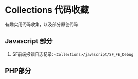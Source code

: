 # Collections 代码收藏  
  
有趣实用代码收集，以及部分原创代码
  
## Javascript 部分
1. SF前端报错日志记录: `<Collections>/javascript/SF_FE_Debug`
  
## PHP部分
